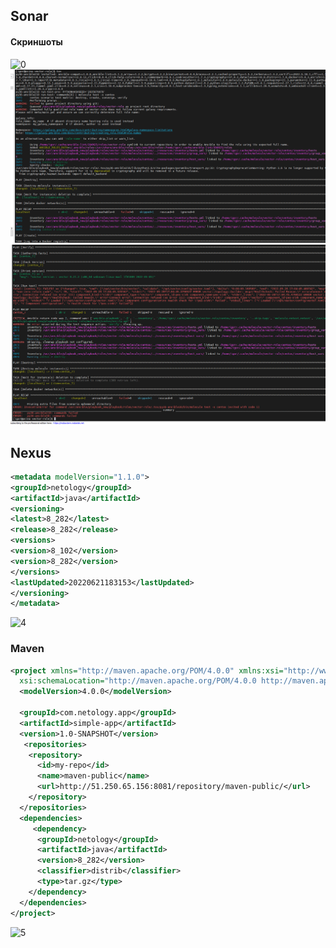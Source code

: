 ## Sonar
#### Скриншоты


![0](https://github.com/skYth1an/Ansible_1lesson/blob/9a4193be8e8e084cd6a5056c7b97fbe602c5e40c/images/0.jpeg.PNG "1")
![1](https://github.com/skYth1an/Ansible_1lesson/blob/9a4193be8e8e084cd6a5056c7b97fbe602c5e40c/images/1.jpeg.PNG "2")
![2](https://github.com/skYth1an/Ansible_1lesson/blob/9a4193be8e8e084cd6a5056c7b97fbe602c5e40c/images/2.jpeg.PNG "2")

## Nexus

```xml
<metadata modelVersion="1.1.0">
<groupId>netology</groupId>
<artifactId>java</artifactId>
<versioning>
<latest>8_282</latest>
<release>8_282</release>
<versions>
<version>8_102</version>
<version>8_282</version>
</versions>
<lastUpdated>20220621183153</lastUpdated>
</versioning>
</metadata>
```
![4](https://github.com/skYth1an/Ansible_1lesson/blob/9a4193be8e8e084cd6a5056c7b97fbe602c5e40c/images/4.jpeg.PNG "1")


### Maven

```xml
<project xmlns="http://maven.apache.org/POM/4.0.0" xmlns:xsi="http://www.w3.org/2001/XMLSchema-instance"
  xsi:schemaLocation="http://maven.apache.org/POM/4.0.0 http://maven.apache.org/xsd/maven-4.0.0.xsd">
  <modelVersion>4.0.0</modelVersion>

  <groupId>com.netology.app</groupId>
  <artifactId>simple-app</artifactId>
  <version>1.0-SNAPSHOT</version>
   <repositories>
    <repository>
      <id>my-repo</id>
      <name>maven-public</name>
      <url>http://51.250.65.156:8081/repository/maven-public/</url>
    </repository>
  </repositories>
  <dependencies>
     <dependency>
      <groupId>netology</groupId>
      <artifactId>java</artifactId>
      <version>8_282</version>
      <classifier>distrib</classifier>
      <type>tar.gz</type>
    </dependency>
  </dependencies>
</project>

```  

![5](https://github.com/skYth1an/Ansible_1lesson/blob/9a4193be8e8e084cd6a5056c7b97fbe602c5e40c/images/5.jpeg.PNG "1")

